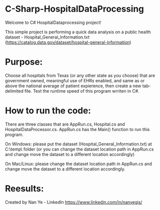 # C-Sharp-HospitalDataProcessing
Welcome to C# HospitalDataprocessing project!


This simple project is performing a quick data analysis on a public health dataset - Hospital_General_Information.txt (https://catalog.data.gov/dataset/hospital-general-information)

# Purpose:
Choose all hospitals from Texas (or any other state as you choose) that are government owned, meaningful use of EHRs enabled, and same as or above the national average of patient expierence, then create a new tab-delimited file. Test the runtime speed of this program wrriten in C#.

# How to run the code:
There are three classes that are AppRun.cs, Hospital.cs and HospitalDataProcessor.cs. AppRun.cs has the Main() function to run this program.

On Windows: please put the dataset (Hospital_General_Information.txt) at C:\temp\ folder (or you can change the dataset location path in AppRun.cs and change move the dataset to a different location accordingly)

On Mac/Linux: please change the dataset location path in AppRun.cs and change move the dataset to a different location accordingly.

# Reesults:


Created by Nan Ye - LinkedIn https://www.linkedin.com/in/nanyegis/
